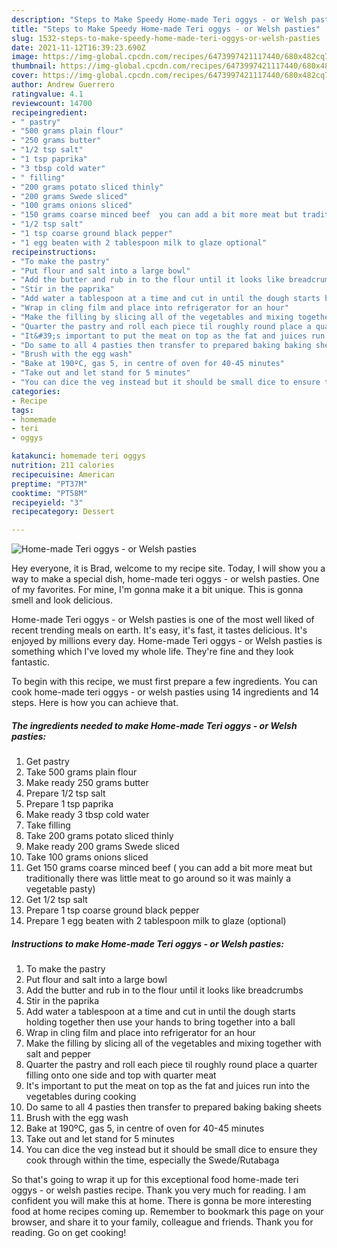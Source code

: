 ```yaml
---
description: "Steps to Make Speedy Home-made Teri oggys - or Welsh pasties"
title: "Steps to Make Speedy Home-made Teri oggys - or Welsh pasties"
slug: 1532-steps-to-make-speedy-home-made-teri-oggys-or-welsh-pasties
date: 2021-11-12T16:39:23.690Z
image: https://img-global.cpcdn.com/recipes/6473997421117440/680x482cq70/home-made-teri-oggys-or-welsh-pasties-recipe-main-photo.jpg
thumbnail: https://img-global.cpcdn.com/recipes/6473997421117440/680x482cq70/home-made-teri-oggys-or-welsh-pasties-recipe-main-photo.jpg
cover: https://img-global.cpcdn.com/recipes/6473997421117440/680x482cq70/home-made-teri-oggys-or-welsh-pasties-recipe-main-photo.jpg
author: Andrew Guerrero
ratingvalue: 4.1
reviewcount: 14700
recipeingredient:
- " pastry"
- "500 grams plain flour"
- "250 grams butter"
- "1/2 tsp salt"
- "1 tsp paprika"
- "3 tbsp cold water"
- " filling"
- "200 grams potato sliced thinly"
- "200 grams Swede sliced"
- "100 grams onions sliced"
- "150 grams coarse minced beef  you can add a bit more meat but traditionally there was little meat to go around so it was mainly a vegetable pasty"
- "1/2 tsp salt"
- "1 tsp coarse ground black pepper"
- "1 egg beaten with 2 tablespoon milk to glaze optional"
recipeinstructions:
- "To make the pastry"
- "Put flour and salt into a large bowl"
- "Add the butter and rub in to the flour until it looks like breadcrumbs"
- "Stir in the paprika"
- "Add water a tablespoon at a time and cut in until the dough starts holding together then use your hands to bring together into a ball"
- "Wrap in cling film and place into refrigerator for an hour"
- "Make the filling by slicing all of the vegetables and mixing together with salt and pepper"
- "Quarter the pastry and roll each piece til roughly round place a quarter filling onto one side and top with quarter meat"
- "It&#39;s important to put the meat on top as the fat and juices run into the vegetables during cooking"
- "Do same to all 4 pasties then transfer to prepared baking baking sheets"
- "Brush with the egg wash"
- "Bake at 190ºC, gas 5, in centre of oven for 40-45 minutes"
- "Take out and let stand for 5 minutes"
- "You can dice the veg instead but it should be small dice to ensure they cook through within the time, especially the Swede/Rutabaga"
categories:
- Recipe
tags:
- homemade
- teri
- oggys

katakunci: homemade teri oggys 
nutrition: 211 calories
recipecuisine: American
preptime: "PT37M"
cooktime: "PT58M"
recipeyield: "3"
recipecategory: Dessert

---
```



![Home-made Teri oggys - or Welsh pasties](https://img-global.cpcdn.com/recipes/6473997421117440/680x482cq70/home-made-teri-oggys-or-welsh-pasties-recipe-main-photo.jpg)

Hey everyone, it is Brad, welcome to my recipe site. Today, I will show you a way to make a special dish, home-made teri oggys - or welsh pasties. One of my favorites. For mine, I'm gonna make it a bit unique. This is gonna smell and look delicious.



Home-made Teri oggys - or Welsh pasties is one of the most well liked of recent trending meals on earth. It's easy, it's fast, it tastes delicious. It's enjoyed by millions every day. Home-made Teri oggys - or Welsh pasties is something which I've loved my whole life. They're fine and they look fantastic.


To begin with this recipe, we must first prepare a few ingredients. You can cook home-made teri oggys - or welsh pasties using 14 ingredients and 14 steps. Here is how you can achieve that.

<!--inarticleads1-->

##### The ingredients needed to make Home-made Teri oggys - or Welsh pasties:

1. Get  pastry
1. Take 500 grams plain flour
1. Make ready 250 grams butter
1. Prepare 1/2 tsp salt
1. Prepare 1 tsp paprika
1. Make ready 3 tbsp cold water
1. Take  filling
1. Take 200 grams potato sliced thinly
1. Make ready 200 grams Swede sliced
1. Take 100 grams onions sliced
1. Get 150 grams coarse minced beef ( you can add a bit more meat but traditionally there was little meat to go around so it was mainly a vegetable pasty)
1. Get 1/2 tsp salt
1. Prepare 1 tsp coarse ground black pepper
1. Prepare 1 egg beaten with 2 tablespoon milk to glaze (optional)




<!--inarticleads2-->

##### Instructions to make Home-made Teri oggys - or Welsh pasties:

1. To make the pastry
1. Put flour and salt into a large bowl
1. Add the butter and rub in to the flour until it looks like breadcrumbs
1. Stir in the paprika
1. Add water a tablespoon at a time and cut in until the dough starts holding together then use your hands to bring together into a ball
1. Wrap in cling film and place into refrigerator for an hour
1. Make the filling by slicing all of the vegetables and mixing together with salt and pepper
1. Quarter the pastry and roll each piece til roughly round place a quarter filling onto one side and top with quarter meat
1. It&#39;s important to put the meat on top as the fat and juices run into the vegetables during cooking
1. Do same to all 4 pasties then transfer to prepared baking baking sheets
1. Brush with the egg wash
1. Bake at 190ºC, gas 5, in centre of oven for 40-45 minutes
1. Take out and let stand for 5 minutes
1. You can dice the veg instead but it should be small dice to ensure they cook through within the time, especially the Swede/Rutabaga




So that's going to wrap it up for this exceptional food home-made teri oggys - or welsh pasties recipe. Thank you very much for reading. I am confident you will make this at home. There is gonna be more interesting food at home recipes coming up. Remember to bookmark this page on your browser, and share it to your family, colleague and friends. Thank you for reading. Go on get cooking!
